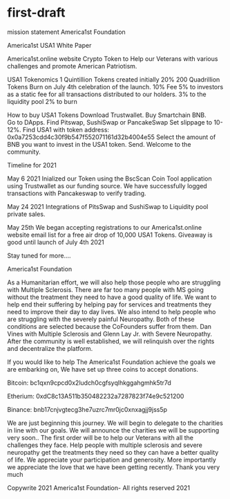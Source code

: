 # first-draft
mission statement
America1st Foundation 

America1st USA1 
White Paper

America1st.online website 
Crypto Token to Help our Veterans with various challenges and promote American Patriotism.

USA1 Tokenomics 
1 Quintillion Tokens created initially 
20% 200 Quadrillion Tokens Burn on July 4th celebration of the launch.
10% Fee
5% to investors as a static fee for all transactions distributed to our holders.
3% to the liquidity pool
2% to burn

How to buy USA1 Tokens 
Download Trustwallet.
Buy Smartchain BNB.  
Go to DApps. Find Pitswap, SushiSwap or PancakeSwap 
Set slippage to 10-12%. 
Find USA1 with token address: 0x0a7253cdd4c30f9b547f552071161d32b4004e55 
Select the amount of BNB you want to invest in the USA1 token. Send. 
Welcome to the community.

Timeline for 2021

May 6 2021
Inialized our Token using the BscScan Coin Tool application using Trustwallet as our funding source. 
We have successfully logged transactions with Pancakeswap to verify trading.

May 24 2021
Integrations of PitsSwap and SushiSwap to Liquidity pool private sales. 

May 25th
We began accepting registrations to our America1st.online website email list for a free air drop of 10,000 USA1 Tokens. Giveaway is good until launch of July 4th 2021

Stay tuned for more....

America1st Foundation 

As a Humanitarian effort, we will also help those people who are struggling with Multiple Sclerosis. There are far too many people with MS going without the treatment they need to have a good quality of life. We want to help end their suffering by helping pay for services and treatments they need to improve their day to day lives. We also intend to help people who are struggling with the severely painful Neuropathy. Both of these conditions are selected because the CoFounders suffer from them. Dan Vines with Multiple Sclerosis and Glenn Lay Jr. with Severe Neuropathy. After the community is well established, we will relinquish over the rights and decentralize the platform.


If you would like to help The America1st Foundation achieve the goals we are embarking on, We have set up three coins to accept donations. 

Bitcoin: bc1qxn9cpcd0x2ludch0cgfsyqlhkggahgmhk5tr7d

Etherium: 0xdC8c13A511b350482232a7287823f74e9c521200

Binance: bnb17cnjvgtecg3he7uzrc7mr0jc0xnxagjj9jss5p

We are just beginning this journey. We will begin to delegate to the charities in line with our goals. We will announce the charities we will be supporting very soon.. The first order will be to help our Veterans with all the challenges they face. Help people with multiple sclerosis and severe neuropathy get the treatments they need so they can have a better quality of life. We appreciate your participation and generosity. More importantly we appreciate the love that we have been getting recently. Thank you very much

Copywrite 2021 America1st Foundation-
All rights reserved 2021
